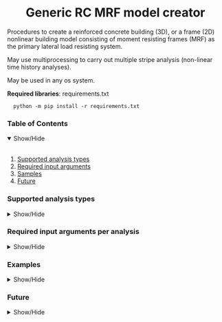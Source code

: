 <h1 align="center">Generic RC MRF model creator</h1>

Procedures to create a reinforced concrete building (3D), or a frame (2D) nonlinear building model
consisting of moment resisting frames (MRF) as the primary lateral load resisting system.

May use multiprocessing to carry out multiple stripe analysis (non-linear time history analyses).

May be used in any os system.

**Required libraries**: requirements.txt

      python -m pip install -r requirements.txt

### Table of Contents
<details open>
<summary>Show/Hide</summary>
<br>

1. [Supported analysis types](#analysis)
2. [Required input arguments](#input)
3. [Samples](#samples)
4. [Future](#future)

</details>


### Supported analysis types
<details>
<a name="analysis"></a>
<summary>Show/Hide</summary>
<br>

1. Static elastic analysis (ST)
2. Modal analysis (MA)
3. Equivalent lateral force (ELF)
4. Static pushover analysis (PO)
5. Non-linear time history analysis (NLTHA)
   1. Incremental dynamic analysis (IDA)
	2. Multiple stripe analysis (MSA)
	
</details>


### Required input arguments per analysis
<details>
<a name="input"></a>
<summary>Show/Hide</summary>
<br>

* **sections_file** - required for All
  	
		csv or pickle file or DataFrame with hysteretic model parameters

* **loads_file** - required for All

		csv file masses and gravity loads

* **materials_file** - required for All

		csv file containing material properties

* **outputsDir** - required for All

		Directory to export outputs to

* **gmdir** - required for IDA and MSA
		
		Directory to read records from

* **gmfileNames** - required for IDA and MSA

		File names in order of ["GM_names_x", "GM_names_y", "GM_time_step"]

* **IM_type** - required for IDA, default to 2

		Intensity measure type

* **max_runs** - required for IDA, default to 15

		Maxium number of runs per record

* **analysis_time_step** - required for IDA and MSA, default to 0.01

		Nonlinear analysis time step

* **drift_capacity** - required for IDA, default to 10 (%)

		Assumed drift capacity for the building, beyond which the building is assumed to have collapsed

* **analysis_type** - required for All

		Analysis type to be run, list of strings, e.g. ["ST", "MA"] to run both ST and MA

* **system** - required for All, default to "space"

		May have two values:
			perimeter - exterior frames only as seismic lateral-load resisting frames
			space - all frames as seismic lateral-load resisting frames

* **hinge_model** - required for All, default to "Hysteretic"
		
		May have two values:
			Hysteretic - Hysteretic hinge models (uses offsets)
			Haselton - Haselton spring models (uses four node panel zones)

* **flag3d** - required for All, default to False

		False for 2D modelling
		True for 3D modelling

* **direction** - required for PO and ELF

		Direction of application for PO and ELF analysis
		0 stands for X direction, 1 stands for Y direction

* **export_at_each_step** - required for MSA and IDA, default to True

		True for exporting outputs for each time step (recommended)

* **period_assignment** - required for IDA, dictionary

		Period assignment ID for X and Y direction

* **periods_ida** - required for IDA

		List of float (periods) to use for IDA analysis

* **tcl_filename** - required for ST, MA, PO

		tcl filename necessary to generate tcl file models

	
</details>


### Examples
<details>
<a name="samples"></a>
<summary>Show/Hide</summary>
<br>

**3D building models**

Example 1: Static analysis - exampleStatic.py


Example 2: Modal analysis - exampleModel.py


Example 3: Static pushover analaysis - examplePushover.py


Example 4: MSA - exampleMSA.py


Example 5: IDA - exampleIDA.py


Example 6: Visualize - visualizeSPO.py


Example 7: 2D model with Haselton springs - exampleHaselton2D.py


</details>

### Future
<details>
<a name="future"></a>
<summary>Show/Hide</summary>
<br>

* [ ] Quality testing
* [ ] Haselton hinge models, example
* [ ] 2D application examples
* [ ] Elastic models
* [x] 3D application examples


</details>
